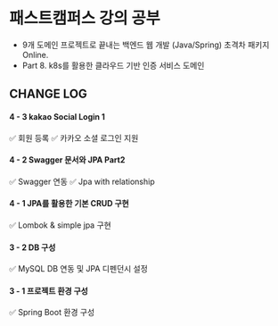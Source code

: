 # 패스트캠퍼스 강의 공부
- 9개 도메인 프로젝트로 끝내는 백엔드 웹 개발 (Java/Spring) 초격차 패키지 Online.
- Part 8. k8s를 활용한 클라우드 기반 인증 서비스 도메인

## CHANGE LOG

#### 4 - 3 kakao Social Login 1

✅ 회원 등록
✅ 카카오 소셜 로그인 지원


#### 4 - 2 Swagger 문서와 JPA Part2

✅ Swagger 연동
✅ Jpa with relationship

#### 4 - 1 JPA를 활용한 기본 CRUD 구현

✅ Lombok & simple jpa 구현

#### 3 - 2 DB 구성

✅ MySQL DB 연동 및 JPA 디펜던시 설정

#### 3 - 1 프로젝트 환경 구성

✅ Spring Boot 환경 구성